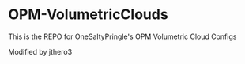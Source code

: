 # OPM-VolumetricClouds
This is the REPO for OneSaltyPringle's OPM Volumetric Cloud Configs

Modified by jthero3